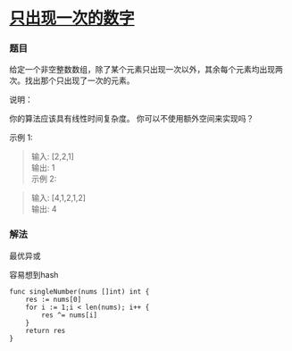 # [只出现一次的数字](https://leetcode-cn.com/problems/single-number/)

### 题目

给定一个非空整数数组，除了某个元素只出现一次以外，其余每个元素均出现两次。找出那个只出现了一次的元素。

说明：

你的算法应该具有线性时间复杂度。 你可以不使用额外空间来实现吗？

示例 1:

>输入: [2,2,1]  
输出: 1  
示例 2:
 
>输入: [4,1,2,1,2]  
输出: 4

### 解法

最优异或

容易想到hash

```
func singleNumber(nums []int) int {
	res := nums[0]
	for i := 1;i < len(nums); i++ {
		res ^= nums[i]
	}
	return res
}
```

